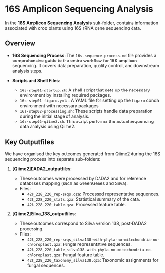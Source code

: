 
# 16S Amplicon Sequencing Analysis

In the  **16S Amplicon Sequencing Analysis**  sub-folder, contains information associated with crop plants using 16S rRNA gene sequencing data. 

## Overview

-   **16S Sequencing Process**: The  `16s-sequence-process.md`  file provides a comprehensive guide to the entire workflow for 16S amplicon sequencing. It covers data preparation, quality control, and downstream analysis steps.
    
-   **Scripts and Shell Files**:
    
    -   `16s-step01-startup.sh`: A shell script that sets up the necessary environment by installing required packages.
    -   `16s-step01-figaro.yml`: : A YAML file for setting up the `figaro` conda environment with necessary packages.
    -   `16s-step02-processing.sh`: These scripts handle data preparation during the initial stage of analysis.
    -   `16s-step03-qiime2.sh`: This script performs the actual sequencing data analysis using Qiime2.

## Key Outputfiles

We have organised the key outcomes generated from Qiime2 during the 16S sequencing process into separate sub-folders:

1.  **[Qiime2]DADA2_outputfiles**:
    
    -   These outcomes were processed by DADA2 and for reference databases mapping (such as GreenGenes and Silva).
    -   Files:
        -   `428_228_220_rep-seqs.qza`: Processed representative sequences.
        -   `428_228_220_stats.qza`: Statistical summary of the data.
        -   `428_228_220_table.qza`: Processed feature table.
2.  **[Qiime2]Silva_138_outputfiles**:
    
    -   These outcomes correspond to Silva version 138, post-DADA2 processing.
    -   Files:
        -   `428_228_220_rep-seqs_silva138-with-phyla-no-mitochondria-no-chloroplast.qza`: Fungal representative sequences.
        -   `428_228_220_table_silva138-with-phyla-no-mitochondria-no-chloroplast.qza`: Fungal feature table.
        -   `428_228_220_taxonomy_silva138.qza`: Taxonomic assignments for fungal sequences.
